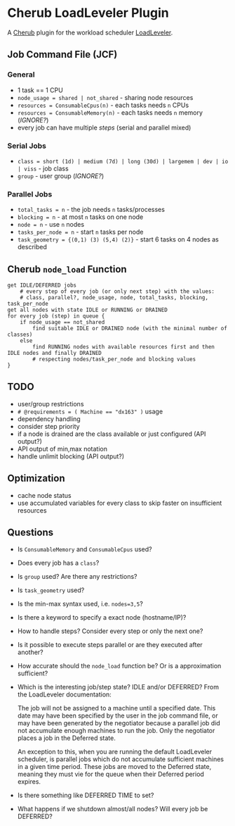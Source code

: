 # Cherub LoadLeveler Plugin

A [Cherub](http://www.cs.uni-potsdam.de/bs/research/cluster/index.html#greenit "CHERUB: power consumption aware cluster resource management") plugin for the workload scheduler [LoadLeveler](http://www-03.ibm.com/systems/software/loadleveler/ "Tivoli Workload Scheduler LoadLeveler").

## Job Command File (JCF)

### General
- 1 task == 1 CPU
- `node_usage = shared | not_shared` - sharing node resources
- `resources = ConsumableCpus(n)` - each tasks needs `n` CPUs
- `resources = ConsumableMemory(n)` - each tasks needs `n` memory
(_IGNORE?_)
- every job can have multiple _steps_ (serial and parallel mixed)

### Serial Jobs
- `class = short (1d) | medium (7d) | long (30d) | largemem | dev | io | viss` - job class
- `group` - user group (_IGNORE?_)

### Parallel Jobs
- `total_tasks = n` - the job needs `n` tasks/processes
- `blocking = n` - at most `n` tasks on one node
- `node = n` - use `n` nodes
- `tasks_per_node = n` - start `n` tasks per node
- `task_geometry = {(0,1) (3) (5,4) (2)}` - start 6 tasks on 4 nodes as described

## Cherub `node_load` Function

    get IDLE/DEFERRED jobs
        # every step of every job (or only next step) with the values:
        # class, parallel?, node_usage, node, total_tasks, blocking, task_per_node
    get all nodes with state IDLE or RUNNING or DRAINED
    for every job (step) in queue {
        if node_usage == not_shared
            find suitable IDLE or DRAINED node (with the minimal number of classes)
        else
            find RUNNING nodes with available resources first and then IDLE nodes and finally DRAINED
            # respecting nodes/task_per_node and blocking values
    }
    
## TODO
- user/group restrictions
- `# @requirements = ( Machine == "dx163" )` usage
- dependency handling        
- consider step priority
- if a node is drained are the class available or just configured (API output?)
- API output of min,max notation
- handle unlimit blocking (API output?)

## Optimization
- cache node status
- use accumulated variables for every class to skip faster on insufficient resources

## Questions
- Is `ConsumableMemory` and `ConsumableCpus` used?
- Does every job has a `class`?
- Is `group` used? Are there any restrictions?
- Is `task_geometry` used?
- Is the min-max syntax used, i.e. `nodes=3,5`?
- Is there a keyword to specify a exact node (hostname/IP)?
- How to handle steps? Consider every step or only the next one?
- Is it possible to execute steps parallel or are they executed after another?
- How accurate should the `node_load` function be? Or is a approximation sufficient?
- Which is the interesting job/step state? IDLE and/or DEFERRED? From the LoadLeveler documentation:

    The job will not be assigned to a machine until a specified date.
    This date may have been specified by the user in the job command
    file, or may have been generated by the negotiator because a parallel
    job did not accumulate enough machines to run the job. Only the
    negotiator places a job in the Deferred state.

    An exception to this, when you are running the default LoadLeveler scheduler,
    is parallel jobs which do not accumulate sufficient machines in a given
    time period.  These jobs are moved to the Deferred state, meaning they must
    vie for the queue when their Deferred period expires.

- Is there something like DEFERRED TIME to set?
- What happens if we shutdown almost/all nodes? Will every job be DEFERRED?
